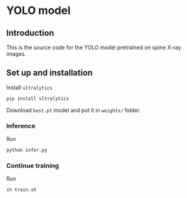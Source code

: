 # YOLO model

## Introduction
This is the source code for the YOLO model pretrained on spine X-ray images.

## Set up and installation
Install `ultralytics`
```bash
pip install ultralytics
```

Download `best.pt` model and put it in `weights/` folder.

### Inference
Run
```bash
python infer.py
```

### Continue training
Run
```bash
sh train.sh
```
